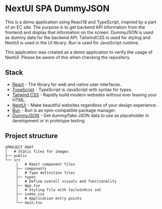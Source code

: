 # NextUI SPA DummyJSON

This is a demo application using React18 and TypeScript, inspired by a part of an EC site.
The purpose is to get backend API information from the frontend and display that information on the screen.
DummyJSON is used as dummy data for the backend API.
TailwindCSS is used for styling and NextUI is used in the UI library. Bun is used for JavaScript runtime.

This application was created as a demo application to verify the usage of NextUI. Please be aware of this when checking the repository.

## Stack

- [React](https://react.dev/) - The library for web and native user interfaces.
- [TypeScript](https://www.typescriptlang.org/) - TypeScript is JavaScript with syntax for types.
- [Tailwind CSS](https://tailwindcss.com/) - Rapidly build modern websites without ever leaving your HTML.
- [NextUI](https://nextui.org/) - Make beautiful websites regardless of your design experience.
- [Bun](https://bun.sh/) - Bun is an npm-compatible package manager.
- [DummyJSON](https://dummyjson.com/) - Get dummy/fake JSON data to use as placeholder in development or in prototype testing.

## Project structure

```
$PROJECT_ROOT
│   # Static files for images
├── public
└── src
     │   # React component files
     ├── components
     │   # Type definition files
     ├── types
     │   # Define overall visuals and functionality
     ├── App.tsx
     │   # Styling file with tailwindcss set
     ├── index.css
     │   # Application entry points
     └── main.tsx
```
